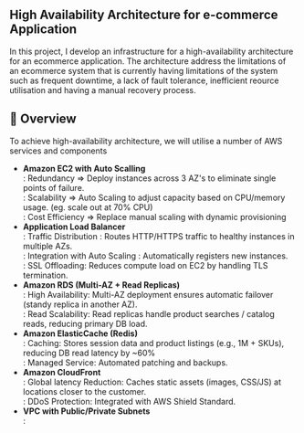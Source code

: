## High Availability Architecture for e-commerce Application
In this project, I develop an infrastructure for a high-availability architecture for an ecommerce application. The architecture address the limitations of an ecommerce system that is currently having limitations of the system such as frequent downtime, a lack of fault tolerance, inefficient reource utilisation and having a manual recovery process.

## 🚀 Overview
To achieve high-availability architecture, we will utilise a number of AWS services and components
- **Amazon EC2 with Auto Scalling**      
      : Redundancy       => Deploy instances across 3 AZ's to eliminate single points of failure.  
      : Scalability      => Auto Scaling to adjust capacity based on CPU/memory usage. (eg. scale out at 70% CPU)  
      : Cost Efficiency  => Replace manual scaling with dynamic provisioning
- **Application Load Balancer**    
      : Traffic Distribution : Routes HTTP/HTTPS traffic to healthy instances in multiple AZs.  
      : Integration with Auto Scaling : Automatically registers new instances.  
      : SSL Offloading: Reduces compute load on EC2 by handling TLS termination.  
- **Amazon RDS (Multi-AZ + Read Replicas)**    
      : High Availability: Multi-AZ deployment ensures automatic failover (standy replica in another AZ).  
      : Read Scalability: Read replicas handle product searches / catalog reads, reducing primary DB load.  
- **Amazon ElasticCache (Redis)**    
      : Caching: Stores session data and product listings (e.g., 1M + SKUs), reducing DB read latency by ~60%  
      : Managed Service: Automated patching and backups.  
- **Amazon CloudFront**    
      : Global latency Reduction: Caches static assets (images, CSS/JS) at locations closer to the customer.  
      : DDoS Protection: Integrated with AWS Shield Standard.  
- **VPC with Public/Private Subnets**    
      : 
